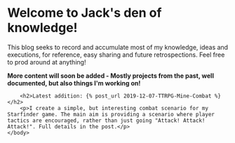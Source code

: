 <html>
    <body>
        <h1>Welcome to Jack's den of knowledge!</h1>
        <p>This blog seeks to record and accumulate most of my knowledge, ideas and executions, for reference, easy sharing and future retrospections. Feel free to prod around at anything! </p>
        <b>More content will soon be added - Mostly projects from the past, well documented, but also things I'm working on!</b>
        
        <h2>Latest addition: {% post_url 2019-12-07-TTRPG-Mine-Combat %}</h2>
        <p>I create a simple, but interesting combat scenario for my Starfinder game. The main aim is providing a scenario where player tactics are encouraged, rather than just going "Attack! Attack! Attack!". Full details in the post.</p>
    </body>
</html>
